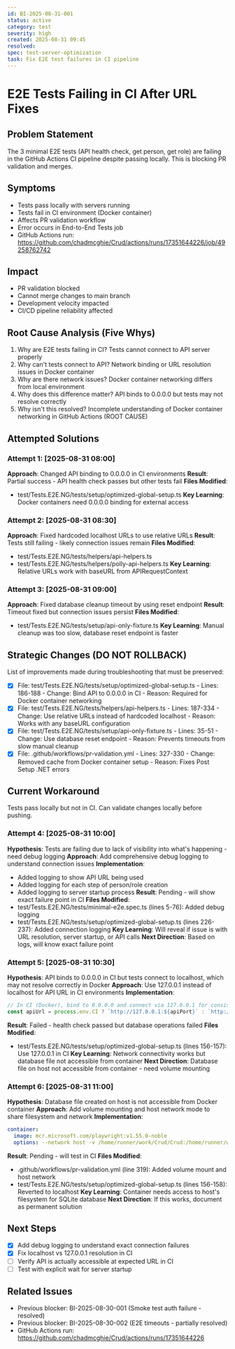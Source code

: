 ```yaml
---
id: BI-2025-08-31-001
status: active
category: test
severity: high
created: 2025-08-31 09:45
resolved: 
spec: test-server-optimization
task: Fix E2E test failures in CI pipeline
---
```


# E2E Tests Failing in CI After URL Fixes

## Problem Statement
The 3 minimal E2E tests (API health check, get person, get role) are failing in the GitHub Actions CI pipeline despite passing locally. This is blocking PR validation and merges.

## Symptoms
- Tests pass locally with servers running
- Tests fail in CI environment (Docker container)
- Affects PR validation workflow
- Error occurs in End-to-End Tests job
- GitHub Actions run: https://github.com/chadmcghie/Crud/actions/runs/17351644226/job/49258762742

## Impact
- PR validation blocked
- Cannot merge changes to main branch
- Development velocity impacted
- CI/CD pipeline reliability affected

## Root Cause Analysis (Five Whys)
1. Why are E2E tests failing in CI? Tests cannot connect to API server properly
2. Why can't tests connect to API? Network binding or URL resolution issues in Docker container
3. Why are there network issues? Docker container networking differs from local environment
4. Why does this difference matter? API binds to 0.0.0.0 but tests may not resolve correctly
5. Why isn't this resolved? Incomplete understanding of Docker container networking in GitHub Actions (ROOT CAUSE)

## Attempted Solutions

### Attempt 1: [2025-08-31 08:00]
**Approach**: Changed API binding to 0.0.0.0 in CI environments
**Result**: Partial success - API health check passes but other tests fail
**Files Modified**: 
- test/Tests.E2E.NG/tests/setup/optimized-global-setup.ts
**Key Learning**: Docker containers need 0.0.0.0 binding for external access

### Attempt 2: [2025-08-31 08:30]
**Approach**: Fixed hardcoded localhost URLs to use relative URLs
**Result**: Tests still failing - likely connection issues remain
**Files Modified**:
- test/Tests.E2E.NG/tests/helpers/api-helpers.ts
- test/Tests.E2E.NG/tests/helpers/polly-api-helpers.ts
**Key Learning**: Relative URLs work with baseURL from APIRequestContext

### Attempt 3: [2025-08-31 09:00]
**Approach**: Fixed database cleanup timeout by using reset endpoint
**Result**: Timeout fixed but connection issues persist
**Files Modified**:
- test/Tests.E2E.NG/tests/setup/api-only-fixture.ts
**Key Learning**: Manual cleanup was too slow, database reset endpoint is faster

## Strategic Changes (DO NOT ROLLBACK)
List of improvements made during troubleshooting that must be preserved:
- [x] File: test/Tests.E2E.NG/tests/setup/optimized-global-setup.ts - Lines: 186-188 - Change: Bind API to 0.0.0.0 in CI - Reason: Required for Docker container networking
- [x] File: test/Tests.E2E.NG/tests/helpers/api-helpers.ts - Lines: 187-334 - Change: Use relative URLs instead of hardcoded localhost - Reason: Works with any baseURL configuration
- [x] File: test/Tests.E2E.NG/tests/setup/api-only-fixture.ts - Lines: 35-51 - Change: Use database reset endpoint - Reason: Prevents timeouts from slow manual cleanup
- [x] File: .github/workflows/pr-validation.yml - Lines: 327-330 - Change: Removed cache from Docker container setup - Reason: Fixes Post Setup .NET errors

## Current Workaround
Tests pass locally but not in CI. Can validate changes locally before pushing.

### Attempt 4: [2025-08-31 10:00]
**Hypothesis**: Tests are failing due to lack of visibility into what's happening - need debug logging
**Approach**: Add comprehensive debug logging to understand connection issues
**Implementation**:
- Added logging to show API URL being used
- Added logging for each step of person/role creation
- Added logging to server startup process
**Result**: Pending - will show exact failure point in CI
**Files Modified**:
- test/Tests.E2E.NG/tests/minimal-e2e.spec.ts (lines 5-76): Added debug logging
- test/Tests.E2E.NG/tests/setup/optimized-global-setup.ts (lines 226-237): Added connection logging
**Key Learning**: Will reveal if issue is with URL resolution, server startup, or API calls
**Next Direction**: Based on logs, will know exact failure point

### Attempt 5: [2025-08-31 10:30]
**Hypothesis**: API binds to 0.0.0.0 in CI but tests connect to localhost, which may not resolve correctly in Docker
**Approach**: Use 127.0.0.1 instead of localhost for API URL in CI environments
**Implementation**:
```typescript
// In CI (Docker), bind to 0.0.0.0 and connect via 127.0.0.1 for consistency
const apiUrl = process.env.CI ? `http://127.0.0.1:${apiPort}` : `http://localhost:${apiPort}`;
```
**Result**: Failed - health check passed but database operations failed
**Files Modified**:
- test/Tests.E2E.NG/tests/setup/optimized-global-setup.ts (lines 156-157): Use 127.0.0.1 in CI
**Key Learning**: Network connectivity works but database file not accessible from container
**Next Direction**: Database file on host not accessible from container - need volume mounting

### Attempt 6: [2025-08-31 11:00]
**Hypothesis**: Database file created on host is not accessible from Docker container
**Approach**: Add volume mounting and host network mode to share filesystem and network
**Implementation**:
```yaml
container:
  image: mcr.microsoft.com/playwright:v1.55.0-noble
  options: --network host -v /home/runner/work/Crud/Crud:/home/runner/work/Crud/Crud
```
**Result**: Pending - will test in CI
**Files Modified**:
- .github/workflows/pr-validation.yml (line 319): Added volume mount and host network
- test/Tests.E2E.NG/tests/setup/optimized-global-setup.ts (lines 156-158): Reverted to localhost
**Key Learning**: Container needs access to host's filesystem for SQLite database
**Next Direction**: If this works, document as permanent solution

## Next Steps
- [x] Add debug logging to understand exact connection failures
- [x] Fix localhost vs 127.0.0.1 resolution in CI
- [ ] Verify API is actually accessible at expected URL in CI
- [ ] Test with explicit wait for server startup

## Related Issues
- Previous blocker: BI-2025-08-30-001 (Smoke test auth failure - resolved)
- Previous blocker: BI-2025-08-30-002 (E2E timeouts - partially resolved)
- GitHub Actions run: https://github.com/chadmcghie/Crud/actions/runs/17351644226